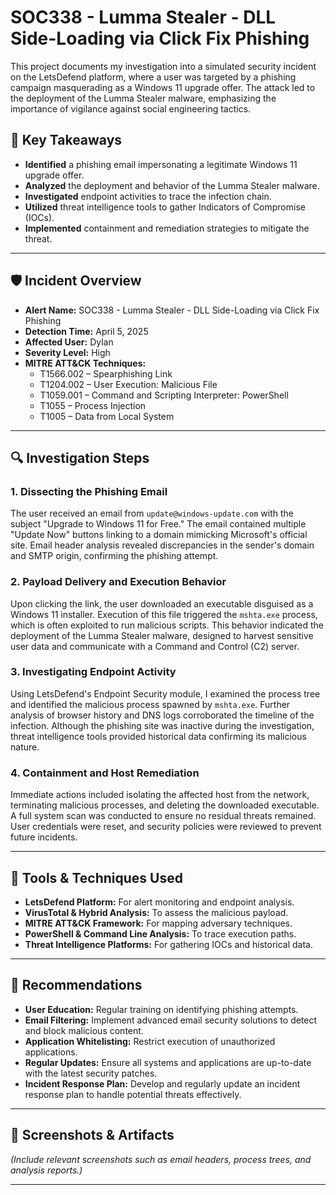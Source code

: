 # SOC338 - Lumma Stealer - DLL Side-Loading via Click Fix Phishing

This project documents my investigation into a simulated security incident on the LetsDefend platform, where a user was targeted by a phishing campaign masquerading as a Windows 11 upgrade offer. The attack led to the deployment of the Lumma Stealer malware, emphasizing the importance of vigilance against social engineering tactics.

## 🧠 Key Takeaways

- **Identified** a phishing email impersonating a legitimate Windows 11 upgrade offer.
- **Analyzed** the deployment and behavior of the Lumma Stealer malware.
- **Investigated** endpoint activities to trace the infection chain.
- **Utilized** threat intelligence tools to gather Indicators of Compromise (IOCs).
- **Implemented** containment and remediation strategies to mitigate the threat.

---

## 🛡️ Incident Overview

- **Alert Name:** SOC338 - Lumma Stealer - DLL Side-Loading via Click Fix Phishing
- **Detection Time:** April 5, 2025
- **Affected User:** Dylan
- **Severity Level:** High
- **MITRE ATT&CK Techniques:**
  - T1566.002 – Spearphishing Link
  - T1204.002 – User Execution: Malicious File
  - T1059.001 – Command and Scripting Interpreter: PowerShell
  - T1055 – Process Injection
  - T1005 – Data from Local System

---

## 🔍 Investigation Steps

### 1. Dissecting the Phishing Email

The user received an email from `update@windows-update.com` with the subject "Upgrade to Windows 11 for Free." The email contained multiple "Update Now" buttons linking to a domain mimicking Microsoft's official site. Email header analysis revealed discrepancies in the sender's domain and SMTP origin, confirming the phishing attempt.

### 2. Payload Delivery and Execution Behavior

Upon clicking the link, the user downloaded an executable disguised as a Windows 11 installer. Execution of this file triggered the `mshta.exe` process, which is often exploited to run malicious scripts. This behavior indicated the deployment of the Lumma Stealer malware, designed to harvest sensitive user data and communicate with a Command and Control (C2) server.

### 3. Investigating Endpoint Activity

Using LetsDefend's Endpoint Security module, I examined the process tree and identified the malicious process spawned by `mshta.exe`. Further analysis of browser history and DNS logs corroborated the timeline of the infection. Although the phishing site was inactive during the investigation, threat intelligence tools provided historical data confirming its malicious nature.

### 4. Containment and Host Remediation

Immediate actions included isolating the affected host from the network, terminating malicious processes, and deleting the downloaded executable. A full system scan was conducted to ensure no residual threats remained. User credentials were reset, and security policies were reviewed to prevent future incidents.

---

## 🧰 Tools & Techniques Used

- **LetsDefend Platform:** For alert monitoring and endpoint analysis.
- **VirusTotal & Hybrid Analysis:** To assess the malicious payload.
- **MITRE ATT&CK Framework:** For mapping adversary techniques.
- **PowerShell & Command Line Analysis:** To trace execution paths.
- **Threat Intelligence Platforms:** For gathering IOCs and historical data.

---

## 📝 Recommendations

- **User Education:** Regular training on identifying phishing attempts.
- **Email Filtering:** Implement advanced email security solutions to detect and block malicious content.
- **Application Whitelisting:** Restrict execution of unauthorized applications.
- **Regular Updates:** Ensure all systems and applications are up-to-date with the latest security patches.
- **Incident Response Plan:** Develop and regularly update an incident response plan to handle potential threats effectively.

---

## 📸 Screenshots & Artifacts

*(Include relevant screenshots such as email headers, process trees, and analysis reports.)*

---
